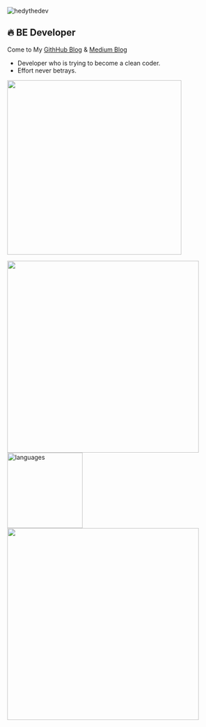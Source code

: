 <!--
**BAEKJungHo/BAEKJungHo** is a ✨ _special_ ✨ repository because its `README.md` (this file) appears on your GitHub profile.

Here are some ideas to get you started:

- 🔭 I’m currently working on ...
- 🌱 I’m currently learning ...
- 👯 I’m looking to collaborate on ...
- 🤔 I’m looking for help with ...
- 💬 Ask me about ...
- 📫 How to reach me: ...
- 😄 Pronouns: ...
- ⚡ Fun fact: ...
-->

<p> <img src="https://komarev.com/ghpvc/?username=BAEKJungHo" alt="hedythedev" /> </p>

## 🔥 BE Developer

Come to My [GithHub Blog](https://baekjungho.github.io/) & [Medium Blog](https://medium.com/webeveloper)

- Developer who is trying to become a clean coder.
- Effort never betrays.

<img src="https://media.giphy.com/media/26n6xF5M2Ht4eKdO0/giphy.gif" width="400"> 

<p align="left">
<img src="https://github-readme-stats.vercel.app/api?username=BAEKJungHo&show_icons=true&theme=bear" width="440"/> 
<img src="https://github-readme-stats.vercel.app/api/top-langs/?username=BAEKJungHo&layout=compact&theme=bear" alt="languages" height="173">
<img src="https://github-readme-stats.vercel.app/api/pin/?username=BAEKJungHo&repo=kwc&show_icons=true&theme=blue-green" width="440"/> 
</p>


